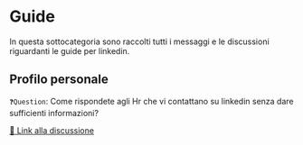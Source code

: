 # Guide
In questa sottocategoria sono raccolti tutti i messaggi e le discussioni riguardanti le guide per linkedin.

## Profilo personale
`❓Question`: Come rispondete agli Hr che vi contattano su linkedin senza dare sufficienti informazioni?

[🔗 Link alla discussione](https://t.me/ptkdev_support_italian/1/180768) 
